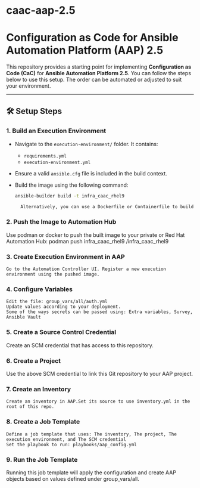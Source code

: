 # caac-aap-2.5

# Configuration as Code for Ansible Automation Platform (AAP) 2.5

This repository provides a starting point for implementing **Configuration as Code (CaC)** for **Ansible Automation Platform 2.5**.
You can follow the steps below to use this setup. The order can be automated or adjusted to suit your environment.

---

## 🛠️ Setup Steps

### 1. Build an Execution Environment

- Navigate to the `execution-environment/` folder. It contains:
  - `requirements.yml`
  - `execution-environment.yml`
- Ensure a valid `ansible.cfg` file is included in the build context.
- Build the image using the following command:

  ```bash
  ansible-builder build -t infra_caac_rhel9

    Alternatively, you can use a Dockerfile or Containerfile to build the image.

### 2. Push the Image to Automation Hub
Use podman or docker to push the built image to your private or Red Hat Automation Hub:
podman push infra_caac_rhel9 <automation-hub-url>/infra_caac_rhel9

### 3. Create Execution Environment in AAP
    Go to the Automation Controller UI. Register a new execution environment using the pushed image.

### 4. Configure Variables
    Edit the file: group_vars/all/auth.yml 
    Update values according to your deployment.
    Some of the ways secrets can be passed using: Extra variables, Survey, Ansible Vault

### 5. Create a Source Control Credential
Create an SCM credential that has access to this repository.

### 6. Create a Project
Use the above SCM credential to link this Git repository to your AAP project.

### 7. Create an Inventory
    Create an inventory in AAP.Set its source to use inventory.yml in the root of this repo.

### 8. Create a Job Template
    Define a job template that uses: The inventory, The project, The execution environment, and The SCM credential
    Set the playbook to run: playbooks/aap_config.yml

### 9. Run the Job Template

Running this job template will apply the configuration and create AAP objects based on values defined under group_vars/all.
